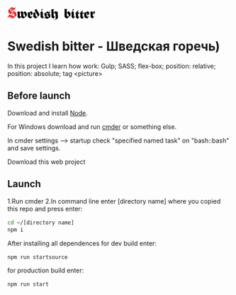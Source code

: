 <img width="198" height="29" alt="Swedish bitter" src="https://github.com/shurawi/SwedishBitter/blob/master/source/img/logo-tablet.png">

# Swedish bitter - Шведская горечь)

In this project I learn how work: Gulp; SASS; flex-box; position: relative; position: absolute; tag &lt;picture&gt;

## Before launch
Download and install [Node](https://nodejs.org/en/).

For Windows download and run [cmder](https://cmder.net/) or something else.

In cmder settings --> startup check "specified named task" on "bash::bash" and save settings.

Download this web project

## Launch 
1.Run cmder
2.In command line enter [directory name] where you copied this repo and press enter:
```bash
cd ~/[directory name]
npm i
```
After installing all dependences for dev build enter:
```bush
npm run startsource
```
for production build enter:
 ```bush
 npm run start
 ```
